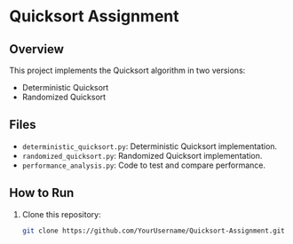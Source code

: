 # Quicksort Assignment

## Overview
This project implements the Quicksort algorithm in two versions:
- Deterministic Quicksort
- Randomized Quicksort

## Files
- `deterministic_quicksort.py`: Deterministic Quicksort implementation.
- `randomized_quicksort.py`: Randomized Quicksort implementation.
- `performance_analysis.py`: Code to test and compare performance.

## How to Run
1. Clone this repository:
   ```bash
   git clone https://github.com/YourUsername/Quicksort-Assignment.git

